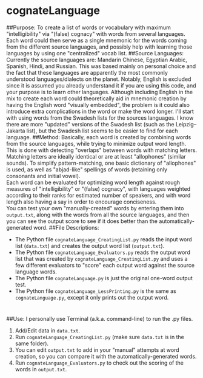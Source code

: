 # cognateLanguage
##Purpose:
To create a list of words or vocabulary with maximum "intelligibility" via "(false) cognacy" with words from several languages.  Each word could then serve as a single mnemonic for the words coming from the different source languages, and possibly help with learning those languages by using one "centralized" vocab list.
##Source Languages:
Currently the source languages are:  Mandarin Chinese, Egyptian Arabic, Spanish, Hindi, and Russian.  This was based mainly on personal choice and the fact that these languages are apparently the most commonly understood languages/dialects on the planet.  Notably, English is excluded since it is assumed you already understand it if you are using this code, and your purpose is to learn other languages.  Although including English in the mix to create each word could theoretically aid in mnemonic creation by having the English word "visually embedded", the problem is it could also introduce extra complications in the word or make the word longer.
I'll start with using words from the Swadesh lists for the sources languages.  I know there are more "updated" versions of the Swadesh list (such as the Leipzig–Jakarta list), but the Swadesh list seems to be easier to find for each language.
##Method:
Basically, each word is created by combining words from the source languages, while trying to minimize output word length.  This is done with detecting "overlaps" between words with matching letters.  Matching letters are ideally identical or are at least "allophones" (similar sounds).  To simplify pattern-matching, one basic dictionary of "allophones" is used, as well as "abjad-like" spellings of words (retaining only consonants and initial vowel).  
Each word can be evaluated for optimizing word length against rough measures of "intelligibility" or "(false) cognacy", with languages weighted according to their ranks for estimated number of speakers, and with word length also having a say in order to encourage conciseness.  
You can test your own "manually-created" words by entering them into ```output.txt```, along with the words from all the source languages, and then you can see the output score to see if it does better than the automatically-generated word.
##File Descriptions:

* The Python file ```cognateLanguage_CreatingList.py``` reads the input word list (```data.txt```) and creates the output word list (```output.txt```).
* The Python file ```cognateLanguage_Evaluators.py``` reads the output word list that was created by ```cognateLanguage_CreatingList.py``` and uses a few different evaluators to "score" each output word against the source language words.
* The Python file ```cognateLanguage.py``` is just the original one-word output test.
* The Python file ```cognateLanguage_LessPrinting.py``` is the same as ```cognateLanguage.py```, except it only prints out the output word.

#
##Use:
I personally use Terminal (a.k.a. command-line) to run the .py files.
1. Add/Edit data in ```data.txt```.
1. Run ```cognateLanguage_CreatingList.py``` (make sure ```data.txt``` is in the same folder).
1. You can edit ```output.txt``` to add in your "manual" attempts at word creation, so you can compare it with the automatically-generated words. 
1. Run ```cognateLanguage_Evaluators.py``` to check out the scoring of the words in ```output.txt```.
